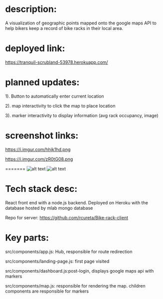 description:
=======

A visualization of geographic points mapped onto the google maps API to help bikers keep a record of bike racks in their local area.

deployed link:
=======

https://tranquil-scrubland-53978.herokuapp.com/

planned updates:
=======

1). Button to automatically enter current location

2). map interactivity to click the map to place location

3). marker interactivity to display information (avg rack occupancy, image)



screenshot links:
=======

https://i.imgur.com/hhjk1hd.png

https://i.imgur.com/zR0tG08.png

=======
![alt text](https://i.imgur.com/rR3rWjW.png)
![alt text](https://i.imgur.com/jUt0AjB.png)


Tech stack desc:
=======

React front end with a node.js backend. Deployed on Heroku with the database hosted by mlab mongo database

Repo for server:
https://github.com/rcureta/Bike-rack-client

Key parts: 
=======


src/components/app.js: Hub, responsible for route redirection

src/components/landing-page.js: first page visited

src/components/dashboard.js:post-login, displays google maps api with markers

src/components/map.js: responsible for rendering the map. children components are responsible for markers
